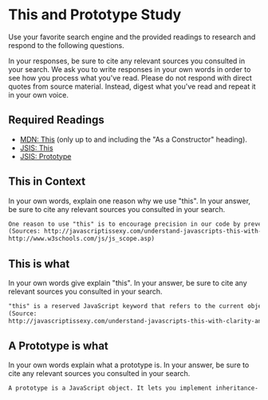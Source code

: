 # This and Prototype Study

Use your favorite search engine and the provided readings to research and
respond to the following questions.

In your responses, be sure to cite any relevant sources you consulted in your
search. We ask you to write responses in your own words in order to see how you
process what you've read. Please do not respond with direct quotes from source
material. Instead, digest what you've read and repeat it in your own voice.

## Required Readings

-   [MDN: This](https://developer.mozilla.org/en-US/docs/Web/JavaScript/Reference/Operators/this)
(only up to and including the "As a Constructor" heading).
-   [JSIS: This](http://javascriptissexy.com/understand-javascripts-this-with-clarity-and-master-it/)
-   [JSIS: Prototype](http://javascriptissexy.com/javascript-prototype-in-plain-detailed-language/)

## This in Context

In your own words, explain one reason why we use "this". In your answer, be
sure to cite any relevant sources you consulted in your search.

```md
One reason to use "this" is to encourage precision in our code by preventing errors resulting from referencing a global variable that might have already been declared.
(Sources: http://javascriptissexy.com/understand-javascripts-this-with-clarity-and-master-it/
http://www.w3schools.com/js/js_scope.asp)
```

## This is what

In your own words give explain "this".  In your answer, be
sure to cite any relevant sources you consulted in your search.

```md
"this" is a reserved JavaScript keyword that refers to the current object as a shortcut for referencing an intended variable.
(Source:
http://javascriptissexy.com/understand-javascripts-this-with-clarity-and-master-it/)
```

## A Prototype is what

In your own words explain what a prototype is.  In your answer, be
sure to cite any relevant sources you consulted in your search.

```md
A prototype is a JavaScript object. It lets you implement inheritance- assigning properties to the prototype property in a function passes those properties to objects created in that function.   
```

